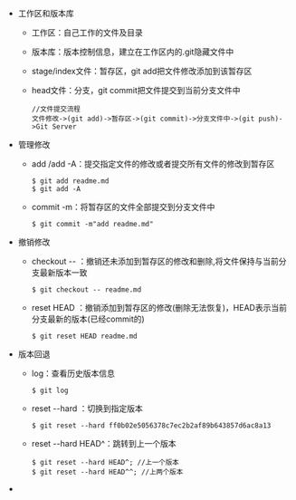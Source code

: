 + 工作区和版本库
  + 工作区：自己工作的文件及目录
  + 版本库：版本控制信息，建立在工作区内的.git隐藏文件中
  + stage/index文件：暂存区，git add把文件修改添加到该暂存区
  + head文件：分支，git commit把文件提交到当前分支文件中

        //文件提交流程
        文件修改->(git add)->暂存区->(git commit)->分支文件中->(git push)->Git Server
+ 管理修改
  + add <fileName>/add -A：提交指定文件的修改或者提交所有文件的修改到暂存区

        $ git add readme.md
        $ git add -A
  + commit -m<message>：将暂存区的文件全部提交到分支文件中

        $ git commit -m"add readme.md"
+ 撤销修改
  + checkout -- <fileName>：撤销还未添加到暂存区的修改和删除,将文件保持与当前分支最新版本一致

        $ git checkout -- readme.md
  + reset HEAD <fileName>：撤销添加到暂存区的修改(删除无法恢复)，HEAD表示当前分支最新的版本(已经commit的)

        $ git reset HEAD readme.md
+ 版本回退
  + log：查看历史版本信息

        $ git log
  + reset --hard <version>：切换到指定版本

        $ git reset --hard ff0b02e5056378c7ec2b2af89b643857d6ac8a13
  + reset --hard HEAD^：跳转到上一个版本

        $ git reset --hard HEAD^; //上一个版本
        $ git reset --hard HEAD^^; //上两个版本
+ 